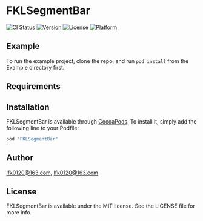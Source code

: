 # FKLSegmentBar

[![CI Status](http://img.shields.io/travis/lfk0120@163.com/FKLSegmentBar.svg?style=flat)](https://travis-ci.org/lfk0120@163.com/FKLSegmentBar)
[![Version](https://img.shields.io/cocoapods/v/FKLSegmentBar.svg?style=flat)](http://cocoapods.org/pods/FKLSegmentBar)
[![License](https://img.shields.io/cocoapods/l/FKLSegmentBar.svg?style=flat)](http://cocoapods.org/pods/FKLSegmentBar)
[![Platform](https://img.shields.io/cocoapods/p/FKLSegmentBar.svg?style=flat)](http://cocoapods.org/pods/FKLSegmentBar)

## Example

To run the example project, clone the repo, and run `pod install` from the Example directory first.

## Requirements

## Installation

FKLSegmentBar is available through [CocoaPods](http://cocoapods.org). To install
it, simply add the following line to your Podfile:

```ruby
pod "FKLSegmentBar"
```

## Author

lfk0120@163.com, lfk0120@163.com

## License

FKLSegmentBar is available under the MIT license. See the LICENSE file for more info.
